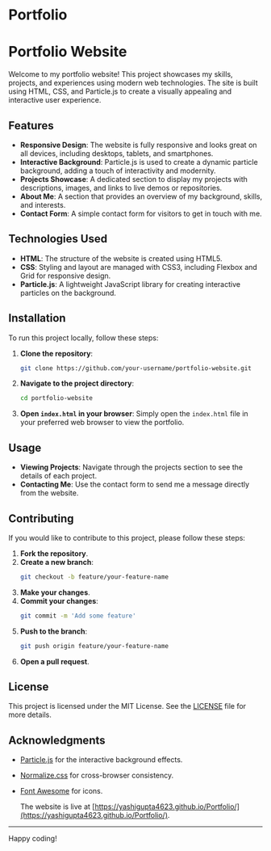 # Portfolio

# Portfolio Website

Welcome to my portfolio website! This project showcases my skills, projects, and experiences using modern web technologies. The site is built using HTML, CSS, and Particle.js to create a visually appealing and interactive user experience.

## Features

- **Responsive Design**: The website is fully responsive and looks great on all devices, including desktops, tablets, and smartphones.
- **Interactive Background**: Particle.js is used to create a dynamic particle background, adding a touch of interactivity and modernity.
- **Projects Showcase**: A dedicated section to display my projects with descriptions, images, and links to live demos or repositories.
- **About Me**: A section that provides an overview of my background, skills, and interests.
- **Contact Form**: A simple contact form for visitors to get in touch with me.

## Technologies Used

- **HTML**: The structure of the website is created using HTML5.
- **CSS**: Styling and layout are managed with CSS3, including Flexbox and Grid for responsive design.
- **Particle.js**: A lightweight JavaScript library for creating interactive particles on the background.

## Installation

To run this project locally, follow these steps:

1. **Clone the repository**:
    ```bash
    git clone https://github.com/your-username/portfolio-website.git
    ```
2. **Navigate to the project directory**:
    ```bash
    cd portfolio-website
    ```
3. **Open `index.html` in your browser**:
    Simply open the `index.html` file in your preferred web browser to view the portfolio.

## Usage

- **Viewing Projects**: Navigate through the projects section to see the details of each project.
- **Contacting Me**: Use the contact form to send me a message directly from the website.

## Contributing

If you would like to contribute to this project, please follow these steps:

1. **Fork the repository**.
2. **Create a new branch**:
    ```bash
    git checkout -b feature/your-feature-name
    ```
3. **Make your changes**.
4. **Commit your changes**:
    ```bash
    git commit -m 'Add some feature'
    ```
5. **Push to the branch**:
    ```bash
    git push origin feature/your-feature-name
    ```
6. **Open a pull request**.

## License

This project is licensed under the MIT License. See the [LICENSE](LICENSE) file for more details.

## Acknowledgments

- [Particle.js](https://vincentgarreau.com/particles.js/) for the interactive background effects.
- [Normalize.css](https://necolas.github.io/normalize.css/) for cross-browser consistency.
- [Font Awesome](https://fontawesome.com/) for icons.

  The website is live at [https://yashigupta4623.github.io/Portfolio/](https://yashigupta4623.github.io/Portfolio/).

---
Happy coding!
